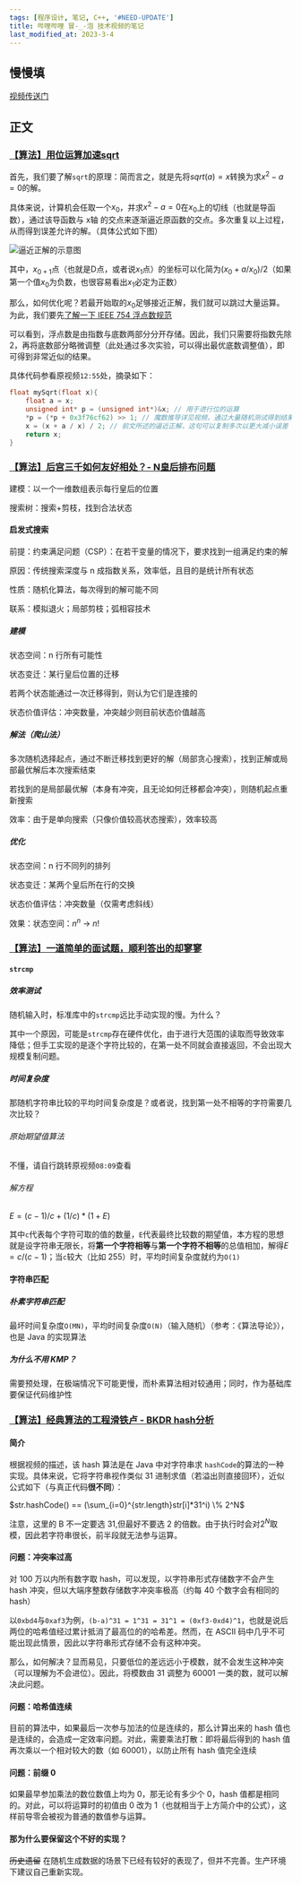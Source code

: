```yaml
---
tags: [程序设计, 笔记, C++, '#NEED-UPDATE']
title: 哔哩哔哩 冒-_-泡 技术视频的笔记
last_modified_at: 2023-3-4
---
```


## 慢慢填

[视频传送门](https://space.bilibili.com/397145824/video)

## 正文

### [【算法】用位运算加速sqrt](https://www.bilibili.com/video/BV1se4y1Y7sF)

首先，我们要了解`sqrt`的原理：简而言之，就是先将$sqrt(a)=x$转换为求$x^2-a=0$的解。

具体来说，计算机会任取一个$x_0$，并求$x^2-a=0$在$x_0$上的切线（也就是导函数），通过该导函数与 x轴 的交点来逐渐逼近原函数的交点。多次重复以上过程，从而得到误差允许的解。（具体公式如下图）

![逼近正解的示意图](https://s2.loli.net/2022/09/04/vLyO9DWcGRHbPmr.png)

其中，$x_{0+1}$点（也就是D点，或者说$x_1$点）的坐标可以化简为$(x_0+a/x_0)/2$（如果第一个值$x_0$为负数，也很容易看出$x_1$必定为正数）

那么，如何优化呢？若最开始取的$x_0$足够接近正解，我们就可以跳过大量运算。为此，我们要先[了解一下 IEEE 754 浮点数规范](https://zhuanlan.zhihu.com/p/353013671)

可以看到，浮点数是由指数与底数两部分分开存储。因此，我们只需要将指数先除 2，再将底数部分略微调整（此处通过多次实验，可以得出最优底数调整值），即可得到非常近似的结果。

具体代码参看原视频`12:55`处，摘录如下：

```cpp
float mySqrt(float x){
    float a = x;
    unsigned int* p = (unsigned int*)&x; // 用于进行位的运算
    *p = (*p + 0x3f76cf62) >> 1; // 魔数推导详见视频，通过大量随机测试得到结果
    x = (x + a / x) / 2; // 前文所述的逼近正解，这句可以复制多次以更大减小误差
    return x;
}
```

### [【算法】后宫三千如何友好相处？- N皇后排布问题](https://www.bilibili.com/video/BV1Se4y1f7HT)

建模：以一个一维数组表示每行皇后的位置

搜索树：搜索+剪枝，找到合法状态

#### 启发式搜索

前提：约束满足问题（CSP）：在若干变量的情况下，要求找到一组满足约束的解

原因：传统搜索深度与 n 成指数关系，效率低，且目的是统计所有状态

性质：随机化算法，每次得到的解可能不同

联系：模拟退火；局部剪枝；弧相容技术

##### 建模

状态空间：n 行所有可能性

状态变迁：某行皇后位置的迁移

若两个状态能通过一次迁移得到，则认为它们是连接的

状态价值评估：冲突数量，冲突越少则目前状态价值越高

##### 解法（爬山法）

多次随机选择起点，通过不断迁移找到更好的解（局部贪心搜索），找到正解或局部最优解后本次搜索结束

若找到的是局部最优解（本身有冲突，且无论如何迁移都会冲突），则随机起点重新搜索

效率：由于是单向搜索（只像价值较高状态搜索），效率较高

##### 优化

状态空间：n 行不同列的排列

状态变迁：某两个皇后所在行的交换

状态价值评估：冲突数量（仅需考虑斜线）

效果：状态空间：$n^n$ -> $n!$

### [【算法】一道简单的面试题，顺利答出的却寥寥](https://www.bilibili.com/video/BV1cg411D7fv)

#### `strcmp`

##### 效率测试

随机输入时，标准库中的`strcmp`远比手动实现的慢。为什么？

其中一个原因，可能是`strcmp`存在硬件优化，由于进行大范围的读取而导致效率降低；但手工实现的是逐个字符比较的，在第一处不同就会直接返回，不会出现大规模复制问题。

##### 时间复杂度

那随机字符串比较的平均时间复杂度是？或者说，找到第一处不相等的字符需要几次比较？

###### 原始期望值算法

不懂，请自行跳转原视频`08:09`查看

###### 解方程

$E=(c-1)/c+(1/c)*(1+E)$

其中`c`代表每个字符可取的值的数量，`E`代表最终比较数的期望值，本方程的思想就是设字符串无限长，将**第一个字符相等**与**第一个字符不相等**的总值相加，解得$E=c/(c-1)$；当`c`较大（比如 255）时，平均时间复杂度就约为`O(1)`

#### 字符串匹配

##### 朴素字符串匹配

最坏时间复杂度`O(MN)`，平均时间复杂度`O(N)`（输入随机）（参考：《算法导论》），也是 Java 的实现算法

##### 为什么不用 KMP？

需要预处理，在极端情况下可能更慢，而朴素算法相对较通用；同时，作为基础库要保证代码维护性

### [【算法】经典算法的工程滑铁卢 - BKDR hash分析](https://www.bilibili.com/video/BV1WT411M7Gx)

#### 简介

根据视频的描述，该 hash 算法是在 Java 中对字符串求 `hashCode`的算法的一种实现。具体来说，它将字符串视作类似 31 进制求值（若溢出则直接回环），近似公式如下（与真正代码**很不同**）：

$str.hashCode() == (\sum_{i=0}^{str.length}str[i]*31^i) \% 2^N$

注意，这里的 B 不一定要选 31,但最好不要选 2 的倍数。由于执行时会对$2^N$取模，因此若字符串很长，前半段就无法参与运算。

#### 问题：冲突率过高

对 100 万以内所有数字取 hash，可以发现，以字符串形式存储数字不会产生 hash 冲突，但以大端序整数存储数字冲突率极高（约每 40 个数字会有相同的 hash）

以`0xbd4`与`0xaf3`为例，`(b-a)^31 = 1^31 = 31^1 = (0xf3-0xd4)^1`，也就是说后两位的哈希值经过累计抵消了最高位的的哈希差。然而，在 ASCII 码中几乎不可能出现此情景，因此以字符串形式存储不会有这种冲突。

那么，如何解决？显而易见，只要低位的差远远小于模数，就不会发生这种冲突（可以理解为不会进位）。因此，将模数由 31 调整为 60001 一类的数，就可以解决此问题。

#### 问题：哈希值连续

目前的算法中，如果最后一次参与加法的位是连续的，那么计算出来的 hash 值也是连续的，会造成一定效率问题。对此，需要乘法打散：即将最后得到的 hash 值再次乘以一个相对较大的数（如 60001），以防止所有 hash 值完全连续

#### 问题：前缀 0

如果最早参加乘法的数位数值上均为 0，那无论有多少个 0，hash 值都是相同的。对此，可以将运算时的初值由 0 改为 1（也就相当于上方简介中的公式），这样前导零会被视为普通的数值参与运算。

#### 那为什么要保留这个不好的实现？

<del>历史遗留</del> 在随机生成数据的场景下已经有较好的表现了，但并不完善。生产环境下建议自己重新实现。

